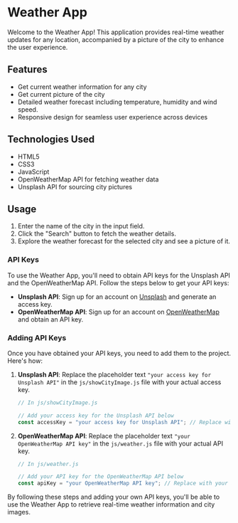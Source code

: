 # Weather App

Welcome to the Weather App! This application provides real-time weather updates for any location, accompanied by a picture of the city to enhance the user experience.

## Features

- Get current weather information for any city
- Get current picture of the city
- Detailed weather forecast including temperature, humidity and wind speed.
- Responsive design for seamless user experience across devices

## Technologies Used

- HTML5
- CSS3
- JavaScript
- OpenWeatherMap API for fetching weather data
- Unsplash API for sourcing city pictures

## Usage

1. Enter the name of the city in the input field.
2. Click the "Search" button to fetch the weather details.
3. Explore the weather forecast for the selected city and see a picture of it.

### API Keys
To use the Weather App, you'll need to obtain API keys for the Unsplash API and the OpenWeatherMap API. Follow the steps below to get your API keys:

- **Unsplash API**: Sign up for an account on [Unsplash](https://unsplash.com/developers) and generate an access key.
- **OpenWeatherMap API**: Sign up for an account on [OpenWeatherMap](https://openweathermap.org/api) and obtain an API key.

### Adding API Keys
Once you have obtained your API keys, you need to add them to the project. Here's how:

1. **Unsplash API**: Replace the placeholder text `"your access key for Unsplash API"` in the `js/showCityImage.js` file with your actual access key.
   
    ```javascript
    // In js/showCityImage.js

    // Add your access key for the Unsplash API below
    const accessKey = "your access key for Unsplash API"; // Replace with your actual access key
    ```

2. **OpenWeatherMap API**: Replace the placeholder text `"your OpenWeatherMap API key"` in the `js/weather.js` file with your actual API key.

    ```javascript
    // In js/weather.js

    // Add your API key for the OpenWeatherMap API below
    const apiKey = "your OpenWeatherMap API key"; // Replace with your actual API key
    ```

By following these steps and adding your own API keys, you'll be able to use the Weather App to retrieve real-time weather information and city images.
